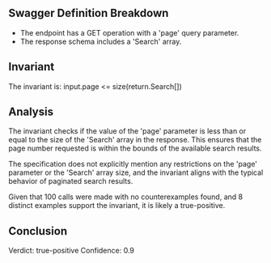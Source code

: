 ## Swagger Definition Breakdown
- The endpoint has a GET operation with a 'page' query parameter.
- The response schema includes a 'Search' array.

## Invariant
The invariant is: input.page <= size(return.Search[])

## Analysis
The invariant checks if the value of the 'page' parameter is less than or equal to the size of the 'Search' array in the response. This ensures that the page number requested is within the bounds of the available search results.

The specification does not explicitly mention any restrictions on the 'page' parameter or the 'Search' array size, and the invariant aligns with the typical behavior of paginated search results.

Given that 100 calls were made with no counterexamples found, and 8 distinct examples support the invariant, it is likely a true-positive.

## Conclusion
Verdict: true-positive
Confidence: 0.9
